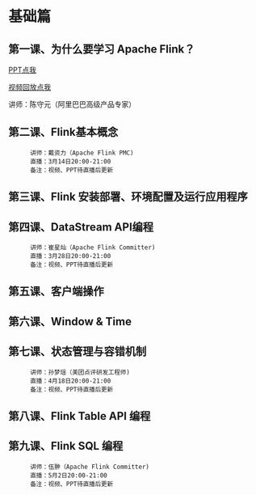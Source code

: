 # 基础篇

## 第一课、为什么要学习 Apache Flink？

 [PPT点我](https://files.alicdn.com/tpsservice/2752eebad6e865a75cf51ec77c239d66.pdf)
 
 [视频回放点我](https://www.bilibili.com/video/av45615081/)
 
 讲师：陈守元（阿里巴巴高级产品专家）
## 第二课、Flink基本概念
          讲师：戴资力（Apache Flink PMC)
          直播：3月14日20:00-21:00
          备注：视频、PPT待直播后更新
## 第三课、Flink 安装部署、环境配置及运行应用程序
## 第四课、DataStream API编程
          讲师：崔星灿（Apache Flink Committer)
          直播：3月28日20:00-21:00
          备注：视频、PPT待直播后更新
## 第五课、客户端操作
## 第六课、Window & Time
## 第七课、状态管理与容错机制 
          讲师：孙梦瑶（美团点评研发工程师)
          直播：4月18日20:00-21:00
          备注：视频、PPT待直播后更新
## 第八课、Flink Table API 编程 
## 第九课、Flink SQL 编程
          讲师：伍翀（Apache Flink Committer)
          直播：5月2日20:00-21:00
          备注：视频、PPT待直播后更新
